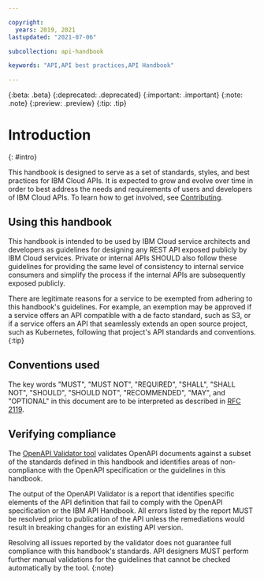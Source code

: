 ```yaml
---

copyright:
  years: 2019, 2021
lastupdated: "2021-07-06"

subcollection: api-handbook

keywords: "API,API best practices,API Handbook"

---
```


{:beta: .beta}
{:deprecated: .deprecated}
{:important: .important}
{:note: .note}
{:preview: .preview}
{:tip: .tip}

# Introduction
{: #intro}

This handbook is designed to serve as a set of standards, styles, and best practices for IBM Cloud
APIs. It is expected to grow and evolve over time in order to best address the needs and
requirements of users and developers of IBM Cloud APIs. To learn how to get involved, see
[Contributing](/docs/api-handbook?topic=api-handbook-contributing).

## Using this handbook

This handbook is intended to be used by IBM Cloud service architects and developers as guidelines
for designing any REST API exposed publicly by IBM Cloud services. Private or internal APIs SHOULD
also follow these guidelines for providing the same level of consistency to internal service
consumers and simplify the process if the internal APIs are subsequently exposed publicly.

There are legitimate reasons for a service to be exempted from adhering to this handbook's
guidelines. For example, an exemption may be approved if a service offers an API compatible with a
de facto standard, such as S3, or if a service offers an API that seamlessly extends an open
source project, such as Kubernetes, following that project's API standards and conventions.
{:tip}

## Conventions used

The key words "MUST", "MUST NOT", "REQUIRED", "SHALL", "SHALL NOT", "SHOULD", "SHOULD NOT",
"RECOMMENDED",  "MAY", and "OPTIONAL" in this document are to be interpreted as described in [RFC
2119](https://tools.ietf.org/html/rfc2119).

## Verifying compliance

The [OpenAPI Validator tool](https://github.com/IBM/openapi-validator) validates OpenAPI documents
against a subset of the standards defined in this handbook and identifies areas of non-compliance with
the OpenAPI specification or the guidelines in this handbook.

The output of the OpenAPI Validator is a report that identifies specific elements of the API definition
that fail to comply with the OpenAPI specification or the IBM API Handbook. All errors listed by the
report MUST be resolved prior to publication of the API unless the remediations would result in
breaking changes for an existing API version.

Resolving all issues reported by the validator does not guarantee full compliance
with this handbook's standards. API designers MUST perform further manual validations for the guidelines
that cannot be checked automatically by the tool.
{:note}
